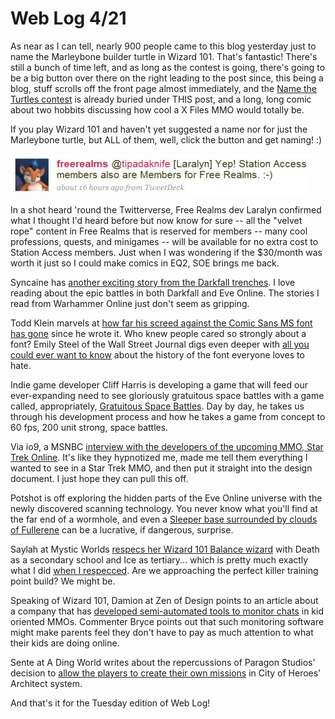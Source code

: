 # Web Log 4/21

As near as I can tell, nearly 900 people came to this blog yesterday just to name the Marleybone builder turtle in Wizard 101. That's fantastic! There's still a bunch of time left, and as long as the contest is going, there's going to be a big button over there on the right leading to the post since, this being a blog, stuff scrolls off the front page almost immediately, and the [Name the Turtles contest](../index.php/2009/04/20/wizard-101-name-the-turtles/) is already buried under THIS post, and a long, long comic about two hobbits discussing how cool a X Files MMO would totally be.

If you play Wizard 101 and haven't yet suggested a name nor for just the Marleybone turtle, but ALL of them, well, click the button and get naming! :)

![frstationaccess](../uploads/2009/04/frstationaccess-480x64.jpg "frstationaccess")

In a shot heard 'round the Twitterverse, Free Realms dev Laralyn confirmed what I thought I'd heard before but now know for sure -- all the "velvet rope" content in Free Realms that is reserved for members -- many cool professions, quests, and minigames -- will be available for no extra cost to Station Access members. Just when I was wondering if the $30/month was worth it just so I could make comics in EQ2, SOE brings me back.

Syncaine has [another exciting story from the Darkfall trenches](http://syncaine.wordpress.com/2009/04/20/darkfall-navy-and-some-organized-failure/). I love reading about the epic battles in both Darkfall and Eve Online. The stories I read from Warhammer Online just don't seem as gripping.

Todd Klein marvels at [how far his screed against the Comic Sans MS font has gone](http://kleinletters.com/Blog/?p=3726) since he wrote it. Who knew people cared so strongly about a font? Emily Steel of the Wall Street Journal digs even deeper with [all you could ever want to know](http://online.wsj.com/article/SB123992364819927171.html#mod) about the history of the font everyone loves to hate.

Indie game developer Cliff Harris is developing a game that will feed our ever-expanding need to see gloriously gratuitous space battles with a game called, appropriately, [Gratuitous Space Battles](http://positech.co.uk/cliffsblog/?p=227). Day by day, he takes us through his development process and how he takes a game from concept to 60 fps, 200 unit strong, space battles.

Via io9, a MSNBC [interview with the developers of the upcoming MMO, Star Trek Online](http://io9.com/5220291/phaser-all-the-new-friends-youll-meet-on-star-treks-mmo). It's like they hypnotized me, made me tell them everything I wanted to see in a Star Trek MMO, and then put it straight into the design document. I just hope they can pull this off.

Potshot is off exploring the hidden parts of the Eve Online universe with the newly discovered scanning technology. You never know what you'll find at the far end of a wormhole, and even a [Sleeper base surrounded by clouds of Fullerene](http://potshot.wordpress.com/2009/04/20/cooking-with-gas/) can be a lucrative, if dangerous, surprise.

Saylah at Mystic Worlds [respecs her Wizard 101 Balance wizard](http://notadiary.typepad.com/mysticworlds/2009/04/wizard101-balance-death-traps-feint-leech-heals-talent-respec-ftw.html) with Death as a secondary school and Ice as tertiary... which is pretty much exactly what I did [when I respecced](../index.php/2009/04/15/wizard-101-training-points-easter-wands-rebirth/). Are we approaching the perfect killer training point build? We might be.

Speaking of Wizard 101, Damion at Zen of Design points to an article about a company that has [developed semi-automated tools to monitor chats](http://www.zenofdesign.com/2009/04/20/playground-monitoring-middleware-solutions/) in kid oriented MMOs. Commenter Bryce points out that such monitoring software might make parents feel they don't have to pay as much attention to what their kids are doing online.

Sente at A Ding World writes about the repercussions of Paragon Studios' decision to [allow the players to create their own missions](http://adingworld.wordpress.com/2009/04/20/the-peoples-city-of-heroes/) in City of Heroes' Architect system.

And that's it for the Tuesday edition of Web Log!

